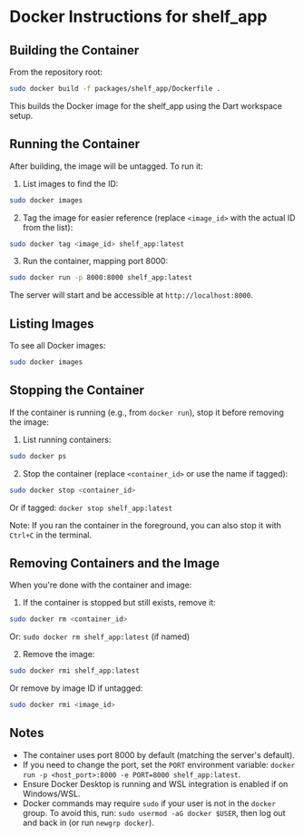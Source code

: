 # Docker Instructions for shelf_app

## Building the Container

From the repository root:

```bash
sudo docker build -f packages/shelf_app/Dockerfile .
```

This builds the Docker image for the shelf_app using the Dart workspace setup.

## Running the Container

After building, the image will be untagged. To run it:

1. List images to find the ID:

```bash
sudo docker images
```

2. Tag the image for easier reference (replace `<image_id>` with the actual ID from the list):

```bash
sudo docker tag <image_id> shelf_app:latest
```

3. Run the container, mapping port 8000:

```bash
sudo docker run -p 8000:8000 shelf_app:latest
```

The server will start and be accessible at `http://localhost:8000`.

## Listing Images

To see all Docker images:

```bash
sudo docker images
```

## Stopping the Container

If the container is running (e.g., from `docker run`), stop it before removing the image:

1. List running containers:

```bash
sudo docker ps
```

2. Stop the container (replace `<container_id>` or use the name if tagged):

```bash
sudo docker stop <container_id>
```

Or if tagged: `docker stop shelf_app:latest`

Note: If you ran the container in the foreground, you can also stop it with `Ctrl+C` in the terminal.

## Removing Containers and the Image

When you're done with the container and image:

1. If the container is stopped but still exists, remove it:

```bash
sudo docker rm <container_id>
```

Or: `sudo docker rm shelf_app:latest` (if named)

2. Remove the image:

```bash
sudo docker rmi shelf_app:latest
```

Or remove by image ID if untagged:

```bash
sudo docker rmi <image_id>
```

## Notes

- The container uses port 8000 by default (matching the server's default).
- If you need to change the port, set the `PORT` environment variable: `docker run -p <host_port>:8000 -e PORT=8000 shelf_app:latest`.
- Ensure Docker Desktop is running and WSL integration is enabled if on Windows/WSL.
- Docker commands may require `sudo` if your user is not in the `docker` group. To avoid this, run: `sudo usermod -aG docker $USER`, then log out and back in (or run `newgrp docker`).
